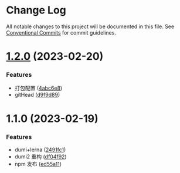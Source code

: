 # Change Log

All notable changes to this project will be documented in this file.
See [Conventional Commits](https://conventionalcommits.org) for commit guidelines.

# [1.2.0](https://github.com/azzlzzxz/DDLL-Components/compare/@ddll/components@1.1.0...@ddll/components@1.2.0) (2023-02-20)

### Features

- 打包配置 ([4abc6e8](https://github.com/azzlzzxz/DDLL-Components/commit/4abc6e8d985db039d75d2baa1c8bf02059f2f24f))
- gitHead ([d9f9d89](https://github.com/azzlzzxz/DDLL-Components/commit/d9f9d89192a6a255a4706a655272939c9ab27c35))

# 1.1.0 (2023-02-19)

### Features

- dumi+lerna ([2491fc1](https://github.com/azzlzzxz/DDLL-Components/commit/2491fc148b8353c202b88d7f5083c9b995059324))
- dumi2 重构 ([df04f92](https://github.com/azzlzzxz/DDLL-Components/commit/df04f92e583d02d5de59d8341db2c6b6e8a0a2a5))
- npm 发布 ([ed55a11](https://github.com/azzlzzxz/DDLL-Components/commit/ed55a11a828fb22aed9712eaaa6e45d6fe111723))
